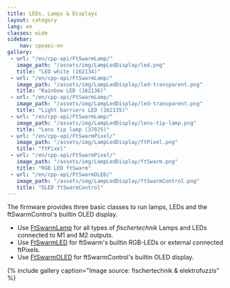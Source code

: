 ```yaml
---
title: LEDs, Lamps & Displays
layout: category
lang: en
classes: wide
sidebar:
    nav: cppapi-en
gallery:
 - url: "/en/cpp-api/FtSwarmLamp/"
   image_path: "/assets/img/LampLedDisplay/led.png"
   title: "LED white (162134)"
 - url: "/en/cpp-api/FtSwarmLamp/"
   image_path: "/assets/img/LampLedDisplay/led-transparent.png"
   title: "Rainbow LED (162136)"
 - url: "/en/cpp-api/FtSwarmLamp/"
   image_path: "/assets/img/LampLedDisplay/led-transparent.png"
   title: "Light barriers LED (162135)"
 - url: "/en/cpp-api/FtSwarmLamp/"
   image_path: "/assets/img/LampLedDisplay/lens-tip-lamp.png"
   title: "Lens tip lamp (37875)"
 - url: "/en/cpp-api/FtSwarmPixel/"
   image_path: "/assets/img/LampLedDisplay/ftPixel.png"
   title: "ftPixel"
 - url: "/en/cpp-api/FtSwarmPixel/"
   image_path: "/assets/img/LampLedDisplay/ftSwarm.png"
   title: "RGB LED ftSwarm"
 - url: "/en/cpp-api/FtSwarmOLED/"
   image_path: "/assets/img/LampLedDisplay/ftSwarmControl.png"
   title: "OLED ftSwarmControl"
---
```

The firmware provides three basic classes to run lamps, LEDs and the ftSwarmControl's builtin OLED display.

- Use [FtSwarmLamp](../FtSwarmLamp) for all types of *fischertechnik* Lamps and LEDs connected to M1 and M2 outputs.
- Use [FtSwarmLED](../FtSwarmPixel) for ftSwarm's builtin RGB-LEDs or external connected ftPixels.
- Use [FtSwarmOLED](../FtSwarmOLED) for ftSwarmControl's builtin OLED display.

{% include gallery caption="Image source: fischertechnik & elektrofuzzis" %}
